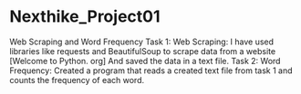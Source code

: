 # Nexthike_Project01
Web Scraping and Word Frequency
Task 1: Web Scraping: I have used libraries like requests and BeautifulSoup to scrape data from a website [Welcome to Python. org]
And saved the data in a text file.
Task 2: Word Frequency: Created a program that reads a created text file from task 1 and counts the frequency of each word.
